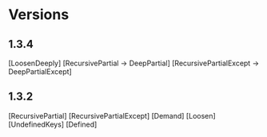 # Versions

## 1.3.4

[LoosenDeeply]
[RecursivePartial -> DeepPartial]
[RecursivePartialExcept -> DeepPartialExcept]

## 1.3.2

[RecursivePartial]
[RecursivePartialExcept]
[Demand]
[Loosen]
[UndefinedKeys]
[Defined]
